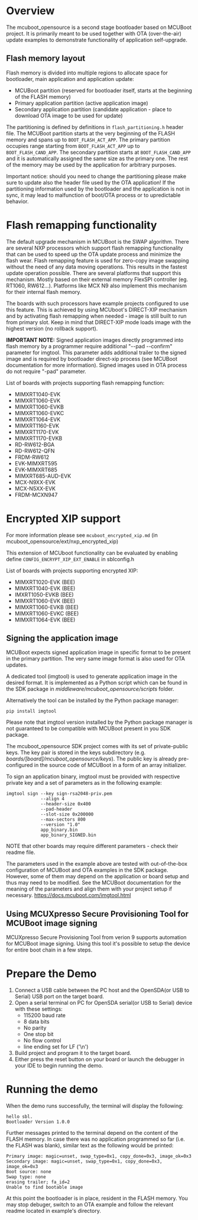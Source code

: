 Overview
========
The mcuboot_opensource is a second stage bootloader based on MCUBoot project. It is primarily meant to be used together with OTA (over-the-air) update examples
to demonstrate functionality of application self-upgrade.

Flash memory layout
-------------------
Flash memory is divided into multiple regions to allocate space for bootloader, main application
and application update:

 - MCUBoot partition (reserved for bootloader itself, starts at the beginning of the FLASH memory)
 - Primary application partition (active application image)
 - Secondary application partition (candidate application - place to download OTA image to be used for update)

The partitioning is defined by definitions in `flash_partitioning.h` header file.
The MCUBoot partition starts at the very beginning of the FLASH memory and spans up to `BOOT_FLASH_ACT_APP`.
The primary partition occupies range starting from `BOOT_FLASH_ACT_APP` up to `BOOT_FLASH_CAND_APP`.
The secondary partition starts at `BOOT_FLASH_CAND_APP` and it is automatically assigned the same size as the primary one.
The rest of the memory may be used by the application for arbitrary purposes.

Important notice: should you need to change the partitioning please make sure to update also the header file used by the OTA application!
If the partitioning information used by the bootloader and the application is not in sync, it may lead to malfunction of boot/OTA process or to upredictable behavior.

Flash remapping functionality
=============================
The default upgrade mechanism in MCUBoot is the SWAP algorithm. There are several NXP processors which support flash remapping functionality that can be used to speed up the OTA update process and minimize the flash wear. Flash remapping feature is used for zero-copy image swapping without the need of any data moving operations. This results in the fastest update operation possible. There are several platforms that support this mechanism. Mostly based on their external memory FlexSPI controller (eg. RT1060, RW612...). Platforms like MCX N9 also implement this mechanism for their internal flash memory.

The boards with such processors have example projects configured to use this feature. This is achieved by using MCUboot's DIRECT-XIP mechanism and by activating flash remapping when needed - image is still built to run from primary slot. Keep in mind that DIRECT-XIP mode loads image with the highest version (no rollback support).

**IMPORTANT NOTE:**
Signed application images directly programmed into flash memory by a programmer require additional "--pad --confirm" parameter for imgtool. This parameter adds additional trailer to the signed image and is required by bootloader direct-xip process (see MCUBoot documentation for more information). Signed images used in OTA process do not require "-pad" parameter.

List of boards with projects supporting flash remapping function:
- MIMXRT1040-EVK
- MIMXRT1060-EVK
- MIMXRT1060-EVKB
- MIMXRT1060-EVKC
- MIMXRT1064-EVK
- MIMXRT1160-EVK
- MIMXRT1170-EVK
- MIMXRT1170-EVKB
- RD-RW612-BGA
- RD-RW612-QFN
- FRDM-RW612
- EVK-MIMXRT595
- EVK-MIMXRT685
- MIMXRT685-AUD-EVK
- MCX-N9XX-EVK
- MCX-N5XX-EVK
- FRDM-MCXN947

Encrypted XIP support
=====================
For more information please see `mcuboot_encrypted_xip.md` (in mcuboot_opensource/ext/nxp_encrypted_xip)

This extension of MCUboot functionality can be evaluated by enabling define `CONFIG_ENCRYPT_XIP_EXT_ENABLE` in sblconfig.h

List of boards with projects supporting encrypted XIP:
- MIMXRT1020-EVK  (BEE)
- MIMXRT1040-EVK  (BEE)
- IMXRT1050-EVKB  (BEE)
- MIMXRT1060-EVK  (BEE)
- MIMXRT1060-EVKB (BEE)
- MIMXRT1060-EVKC (BEE)
- MIMXRT1064-EVK  (BEE)

Signing the application image
-----------------------------
MCUBoot expects signed application image in specific format to be present in the primary partition.
The very same image format is also used for OTA updates.

A dedicated tool (imgtool) is used to generate application image in the desired format.
It is implemented as a Python script which can be found in the SDK package in *middleware/mcuboot_opensource/scripts* folder.

Alternatively the tool can be installed by the Python package manager:

    pip install imgtool

Please note that imgtool version installed by the Python package manager is not guaranteed to be compatible with MCUBoot present in you SDK package.

The mcuboot_opensource SDK project comes with its set of private-public keys.
The key pair is stored in the keys subdirectory (e.g. *boards/[board]/mcuboot_opensource/keys*).
The public key is already pre-configured in the source code of MCUBoot in a form of an array initializer.

To sign an application binary, imgtool must be provided with respective private key and a set of parameters as in the following example:

    imgtool sign --key sign-rsa2048-priv.pem
	             --align 4
	             --header-size 0x400
                 --pad-header
	             --slot-size 0x200000
	             --max-sectors 800
	             --version "1.0"
	             app_binary.bin
	             app_binary_SIGNED.bin 

NOTE that other boards may require different parameters - check their readme file.

The parameters used in the example above are tested with out-of-the-box configuration of MCUBoot and OTA examples in the SDK package.
However, some of them may depend on the application or board setup and thus may need to be modified.
See the MCUBoot documentation for the meaning of the parameters and align them with your project setup if necessary.
https://docs.mcuboot.com/imgtool.html

Using MCUXpresso Secure Provisioning Tool for MCUBoot image signing
-------------------------------------------------------------------
MCUXpresso Secure Provisioning Tool from verion 9 supports automation for MCUBoot image signing. Using this tool
it's possible to setup the device for entire boot chain in a few steps.

Prepare the Demo
===============
1.  Connect a USB cable between the PC host and the OpenSDA(or USB to Serial) USB port on the target board.
2.  Open a serial terminal on PC for OpenSDA serial(or USB to Serial) device with these settings:
    - 115200 baud rate
    - 8 data bits
    - No parity
    - One stop bit
    - No flow control
    - line ending set for LF ('\n')
3.  Build project and program it to the target board.
4.  Either press the reset button on your board or launch the debugger in your IDE to begin running the demo.

Running the demo
===============
When the demo runs successfully, the terminal will display the following:

    hello sbl.
    Bootloader Version 1.0.0

Further messages printed to the terminal depend on the content of the FLASH memory. In case there was no application programmed so far (i.e. the FLASH was blank), similar text as the following would be printed:

    Primary image: magic=unset, swap_type=0x1, copy_done=0x3, image_ok=0x3
    Secondary image: magic=unset, swap_type=0x1, copy_done=0x3, image_ok=0x3
    Boot source: none
    Swap type: none
    erasing trailer; fa_id=2
    Unable to find bootable image
        
At this point the bootloader is in place, resident in the FLASH memory. You may stop debuger, switch to an OTA example and follow the relevant readme located in example's directory.


